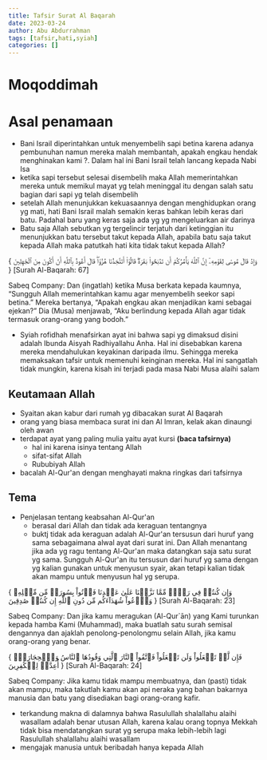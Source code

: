 ```yaml
---
title: Tafsir Surat Al Baqarah 
date: 2023-03-24
author: Abu Abdurrahman 
tags: [tafsir,hati,syiah]
categories: []
---
```


# Moqoddimah


# Asal penamaan

- Bani Israil diperintahkan untuk menyembelih sapi betina karena adanya pembunuhan namun mereka malah membantah, apakah engkau hendak menghinakan kami ?. Dalam hal ini Bani Israil telah lancang kepada Nabi Isa
- ketika sapi tersebut selesai disembelih maka Allah memerintahkan mereka untuk memikul mayat yg telah meninggal itu dengan salah satu bagian dari sapi yg telah disembelih 
- setelah Allah menunjukkan kekuasaannya dengan menghidupkan orang yg mati, hati Bani Israil malah semakin keras bahkan lebih keras dari batu. Padahal baru yang keras saja ada yg yg mengeluarkan air darinya
- Batu saja Allah sebutkan yg tergelincir terjatuh dari ketinggian itu menunjukkan batu tersebut takut kepada Allah, apabila batu saja takut kepada Allah maka patutkah hati kita tidak takut kepada Allah?

{ وَإِذۡ قَالَ مُوسَىٰ لِقَوۡمِهِۦٓ إِنَّ ٱللَّهَ يَأۡمُرُكُمۡ أَن تَذۡبَحُواْ بَقَرَةٗۖ قَالُوٓاْ أَتَتَّخِذُنَا هُزُوٗاۖ قَالَ أَعُوذُ بِٱللَّهِ أَنۡ أَكُونَ مِنَ ٱلۡجَٰهِلِينَ }
[Surah Al-Baqarah: 67]

Sabeq Company:
Dan (ingatlah) ketika Musa berkata kepada kaumnya, “Sungguh Allah memerintahkan kamu agar menyembelih seekor sapi betina.” Mereka bertanya, “Apakah engkau akan menjadikan kami sebagai ejekan?” Dia (Musa) menjawab, “Aku berlindung kepada Allah agar tidak termasuk orang-orang yang bodoh.”

- Syiah rofidhah menafsirkan ayat ini bahwa sapi yg dimaksud disini adalah Ibunda Aisyah Radhiyallahu Anha. Hal ini disebabkan karena mereka mendahulukan keyakinan daripada ilmu. Sehingga mereka memaksakan tafsir untuk memenuhi keinginan mereka. Hal ini sangatlah tidak mungkin, karena kisah ini terjadi pada masa Nabi Musa alaihi salam

## Keutamaan Allah 

- Syaitan akan kabur dari rumah yg dibacakan surat Al Baqarah
- orang yang biasa membaca surat ini dan Al Imran, kelak akan dinaungi oleh awan
- terdapat ayat yang paling mulia yaitu ayat kursi **(baca tafsirnya)**
  - hal ini karena isinya tentang Allah
  - sifat-sifat Allah
  - Rububiyah Allah
- bacalah Al-Qur'an dengan menghayati makna ringkas dari tafsirnya

## Tema

- Penjelasan tentang keabsahan Al-Qur'an
  - berasal dari Allah dan tidak ada keraguan tentangnya
  - buktj tidak ada keraguan adalah Al-Qur'an tersusun dari huruf yang sama sebagaimana alwal ayat dari surat ini. Dan Allah menantang jika ada yg ragu tentang Al-Qur'an maka datangkan saja satu surat yg sama. Sungguh Al-Qur'an itu tersusun dari huruf yg sama dengan yg kalian gunakan untuk menyusun syair, akan tetapi kalian tidak akan mampu untuk menyusun hal yg serupa.

{ وَإِن كُنتُمۡ فِي رَيۡبٖ مِّمَّا نَزَّلۡنَا عَلَىٰ عَبۡدِنَا فَأۡتُواْ بِسُورَةٖ مِّن مِّثۡلِهِۦ وَٱدۡعُواْ شُهَدَآءَكُم مِّن دُونِ ٱللَّهِ إِن كُنتُمۡ صَٰدِقِينَ }
[Surah Al-Baqarah: 23]

Sabeq Company:
Dan jika kamu meragukan (Al-Qur`ān) yang Kami turunkan kepada hamba Kami (Muhammad), maka buatlah satu surah semisal dengannya dan ajaklah penolong-penolongmu selain Allah, jika kamu orang-orang yang benar.

{ فَإِن لَّمۡ تَفۡعَلُواْ وَلَن تَفۡعَلُواْ فَٱتَّقُواْ ٱلنَّارَ ٱلَّتِي وَقُودُهَا ٱلنَّاسُ وَٱلۡحِجَارَةُۖ أُعِدَّتۡ لِلۡكَٰفِرِينَ }
[Surah Al-Baqarah: 24]

Sabeq Company:
Jika kamu tidak mampu membuatnya, dan (pasti) tidak akan mampu, maka takutlah kamu akan api neraka yang bahan bakarnya manusia dan batu yang disediakan bagi orang-orang kafir.
  - terkandung makna di dalamnya bahwa Rasulullah shalallahu alaihi wasallam adalah benar utusan Allah, karena kalau orang topnya Mekkah tidak bisa mendatangkan surat yg serupa maka lebih-lebih lagi Rasulullah shalallahu alaihi wasallam
- mengajak manusia untuk beribadah hanya kepada Allah 

